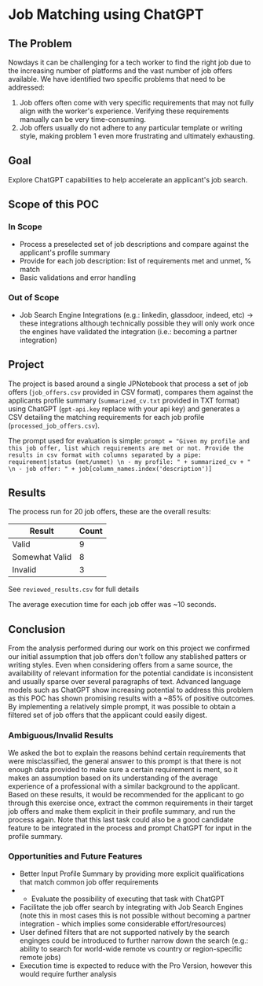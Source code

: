 # Job Matching using ChatGPT

## The Problem
Nowdays it can be challenging for a tech worker to find the right job due to the increasing number of platforms and the vast number of job offers available. We have identified two specific problems that need to be addressed:

1. Job offers often come with very specific requirements that may not fully align with the worker's experience. Verifying these requirements manually can be very time-consuming.
2. Job offers usually do not adhere to any particular template or writing style, making problem 1 even more frustrating and ultimately exhausting.

## Goal
Explore ChatGPT capabilities to help accelerate an applicant's job search.

## Scope of this POC
### In Scope
- Process a preselected set of job descriptions and compare against the applicant's profile summary
- Provide for each job description: list of requirements met and unmet, % match
- Basic validations and error handling

### Out of Scope
- Job Search Engine Integrations (e.g.: linkedin, glassdoor, indeed, etc) -> these integrations although technically possible they will only work once the engines have validated the integration (i.e.: becoming a partner integration) 

## Project
The project is based around a single JPNotebook that process a set of job offers (`job_offers.csv` provided in CSV format), compares them against the applicants profile summary (`summarized_cv.txt` provided in TXT format) using ChatGPT (`gpt-api.key` replace with your api key) and generates a CSV detailing the matching requirements for each job profile (`processed_job_offers.csv`).

The prompt used for evaluation is simple:
```prompt = "Given my profile and this job offer, list which requirements are met or not. Provide the results in csv format with columns separated by a pipe: requirement|status (met/unmet) \n - my profile: " + summarized_cv + " \n - job offer: " + job[column_names.index('description')]```   

## Results
The process run for 20 job offers, these are the overall results:

| Result         | Count |
|----------------|-------|
| Valid          | 9     |
| Somewhat Valid | 8     |
| Invalid        | 3     |

See `reviewed_results.csv` for full details

The average execution time for each job offer was ~10 seconds.

    
## Conclusion
From the analysis performed during our work on this project we confirmed our initial assumption that job offers don't follow any stablished patters or writing styles.
Even when considering offers from a same source, the availability of relevant information for the potential candidate is inconsistent and usually sparse over several paragraphs of text.
Advanced language models such as ChatGPT show increasing potential to address this problem as this POC has shown promising results with a ~85% of positive outcomes.
By implementing a relatively simple prompt, it was possible to obtain a filtered set of job offers that the applicant could easily digest.

### Ambiguous/Invalid Results
We asked the bot to explain the reasons behind certain requirements that were misclassified, the general answer to this prompt is that there is not enough data provided to make sure a certain requirement is ment, so it makes an assumption based on its understanding of the average experience of a professional with a similar background to the applicant.
Based on these results, it would be recommended for the applicant to go through this exercise once, extract the common requirements in their target job offers and make them explicit in their profile summary, and run the process again.
Note that this last task could also be a good candidate feature to be integrated in the process and prompt ChatGPT for input in the profile summary.
    
### Opportunities and Future Features
- Better Input Profile Summary by providing more explicit qualifications that match common job offer requirements
- - Evaluate the possibility of executing that task with ChatGPT
- Facilitate the job offer search by integrating with Job Search Engines (note this in most cases this is not possible without becoming a partner integration - which implies some considerable effort/resources)
- User defined filters that are not supported natively by the search enginges could be introduced to further narrow down the search (e.g.: ability to search for world-wide remote vs country or region-specific remote jobs)
- Execution time is expected to reduce with the Pro Version, however this would require further analysis

